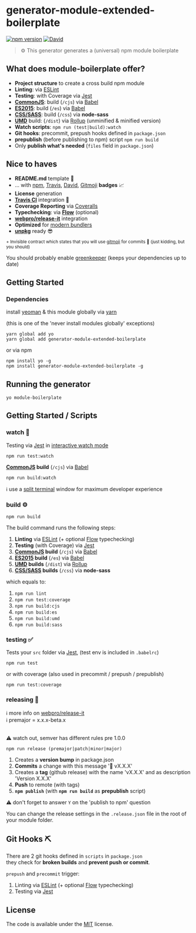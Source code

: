 # generator-module-extended-boilerplate

[![npm version](https://badge.fury.io/js/generator-module-extended-boilerplate.svg)](https://badge.fury.io/js/generator-module-extended-boilerplate)
[![David](https://img.shields.io/david/duivvv/generator-module-extended-boilerplate.svg?style=flat-square)](https://david-dm.org/duivvv/generator-module-extended-boilerplate)

> ⚙️ This generator generates a (universal) npm module boilerplate

## What does module-boilerplate offer?

- **Project structure** to create a cross build npm module
- **Linting**: via [ESLint](http://eslint.org/)
- **Testing**: with Coverage via [Jest](https://facebook.github.io/jest/)
- **[CommonJS](http://webpack.github.io/docs/commonjs.html)**: build (`/cjs`)  via [Babel](https://babeljs.io/)
- **[ES2015](http://www.2ality.com/2014/09/es6-modules-final.html)**: build (`/es`) via [Babel](https://babeljs.io/)
- **[CSS/SASS](http://sass-lang.com/)**: build (`/css`) via **node-sass**
- **[UMD](https://github.com/umdjs/umd)** build: (`/dist`) via [Rollup](http://rollupjs.org/) (unminified & minified version)
- **Watch scripts**: `npm run (test|build):watch`
- **Git hooks**: precommit, prepush hooks defined in `package.json`
- **prepublish** (before publishing to npm) script `npm run build`
- Only **publish what's needed** (`files` field in `package.json`)

## Nice to haves

- **README.md** template :memo:
- ... with [npm](https://www.npmjs.com/), [Travis](https://travis-ci.org/), [David](https://david-dm.org/), [Gitmoji](https://gitmoji.carloscuesta.me/) **badges** :chart_with_upwards_trend:
- **License** generation
- **[Travis CI](https://travis-ci.org/)** integration :construction_worker:
- **Coverage Reporting** via [Coveralls](https://coveralls.io/)
- **Typechecking**: via **[Flow](https://flowtype.org/)** (optional)
- **[webpro/release-it](https://github.com/webpro/release-it)** integration
- **Optimized** for [modern bundlers](https://github.com/rollup/rollup/wiki/jsnext:main)
- **[unpkg](https://unpkg.com/)** ready 😎


<small>+ Invisible contract which states that you will use [gitmoji](https://gitmoji.carloscuesta.me/) for commits 🤘 (just kidding, but you should)</small>

You should probably enable [greenkeeper](https://greenkeeper.io/) (keeps your dependencies up to date)

## Getting Started

### Dependencies

install [yeoman](http://yeoman.io) & this module globally via [yarn](https://github.com/yarnpkg/yarn)

(this is one of the 'never install modules globally' exceptions)

```console
yarn global add yo
yarn global add generator-module-extended-boilerplate
```

or via npm

```console
npm install yo -g
npm install generator-module-extended-boilerplate -g
```

## Running the generator


```console
yo module-boilerplate
```

## Getting Started / Scripts

### watch 👀

Testing via [Jest](https://facebook.github.io/jest/) in [interactive watch mode](https://egghead.io/lessons/javascript-use-jest-s-interactive-watch-mode)

```console
npm run test:watch
```

**[CommonJS](http://webpack.github.io/docs/commonjs.html) build** (`/cjs`) via [Babel](https://babeljs.io/)

```console
npm run build:watch

```

ℹ️ use a [split terminal](https://hyper.is/) window for maximum developer experience

### build ⚙️

```console
npm run build
```
The build command runs the following steps:

1. **Linting** via [ESLint](http://eslint.org/) (+ optional [Flow](https://flowtype.org/) typechecking)
3. **Testing** (with Coverage) via [Jest](https://facebook.github.io/jest/)
4. **[CommonJS](http://webpack.github.io/docs/commonjs.html) build** (`/cjs`)  via [Babel](https://babeljs.io/)
5. **[ES2015](http://www.2ality.com/2014/09/es6-modules-final.html) build** (`/es`) via [Babel](https://babeljs.io/)
6. **[UMD](https://github.com/umdjs/umd) builds** (`/dist`) via [Rollup](http://rollupjs.org/)
7. **[CSS/SASS](http://sass-lang.com/) builds** (`/css`) via **node-sass**

which equals to:

1. `npm run lint`
3. `npm run test:coverage`
2. `npm run build:cjs`
4. `npm run build:es`
5. `npm run build:umd`
6. `npm run build:sass`


### testing :white_check_mark:

Tests your `src` folder via [Jest](https://facebook.github.io/jest/), (test env is included in `.babelrc`)

```console
npm run test
```

or with coverage (also used in precommit / prepush / prepublish)

```console
npm run test:coverage
```

### releasing 🔖


ℹ️ more info on [webpro/release-it](https://github.com/webpro/release-it)
<br/> ℹ️ premajor = x.x.x-beta.x

<br/>⚠️ watch out, semver has different rules pre 1.0.0

```console
npm run release (premajor|patch|minor|major)
```

1. Creates a **version bump** in package.json
2. **Commits** a change with this message '🔖 vX.X.X'
3. Creates a **tag** (github release) with the name 'vX.X.X' and as description 'Version X.X.X'
4. **Push** to remote (with tags)
5. **`npm publish`** (with **`npm run build`** as **prepublish** script)

⚠️ don't forget to answer `Y` on the 'publish to npm' question

You can change the release settings in the `.release.json` file in the root of your module folder.

## Git Hooks ⛏

There are 2 git hooks defined in `scripts` in `package.json`
<br/>they check for **broken builds** and **prevent push or commit**.

`prepush` and `precommit` trigger:

1. Linting via [ESLint](http://eslint.org/) (+ optional [Flow](https://flowtype.org/) typechecking)
2. Testing via [Jest](https://facebook.github.io/jest/)


## License

The code is available under the [MIT](LICENSE) license.
